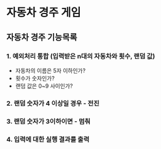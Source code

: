 # 자동차 경주 게임

## 자동차 경주 기능목록
### 1. 예외처리 통합 (입력받은 n대의 자동차와 횟수, 랜덤 값)
 * 자동차의 이름은 5자 이하인가?
 * 횟수가 숫자인가?
 * 랜덤 값은 0~9 사이인가?

### 2. 랜덤 숫자가 4 이상일 경우 - 전진
### 3. 랜덤 숫자가 3이하이면 - 멈춰
### 4. 입력에 대한 실행 결과를 출력
